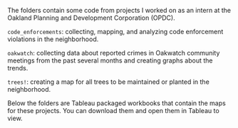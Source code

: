 The folders contain some code from projects I worked on as an intern at the Oakland Planning and Development Corporation (OPDC). 

`code_enforcements`: collecting, mapping, and analyzing code enforcement violations in the neighborhood.

`oakwatch`: collecting data about reported crimes in Oakwatch community meetings from the past several months and creating graphs about the trends.

`trees!`: creating a map for all trees to be maintained or planted in the neighborhood.

Below the folders are Tableau packaged workbooks that contain the maps for these projects. You can download them and open them in Tableau to view. 
